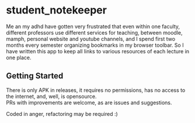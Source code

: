 # student_notekeeper

Me an my adhd have gotten very frustrated that even within one faculty, different professors use different services for teaching, between moodle, mamph, personal website and youtube channels, and I spend first two months every semester organizing bookmarks in my browser toolbar. So I have written this app to keep all links to various resources of each lecture in one place.

## Getting Started

There is only APK in releases, it requires no permissions, has no access to the internet, and, well, is opensource.  
PRs with improvements are welcome, as are issues and suggestions.  
  
Coded in anger, refactoring may be required :)
